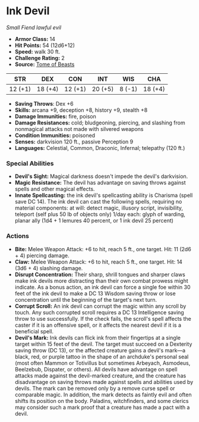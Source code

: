 # Ink Devil

*Small* *Fiend* *lawful evil*

- **Armor Class:** 14
- **Hit Points:** 54 (12d6+12)
- **Speed:** walk 30 ft.
- **Challenge Rating:** 2
- **Source:** [Tome of Beasts](https://koboldpress.com/kpstore/product/tome-of-beasts-for-5th-edition-print/)

| STR | DEX | CON | INT | WIS | CHA |
| --- | --- | --- | --- | --- | --- |
| 12 (+1) | 18 (+4) | 12 (+1) | 20 (+5) | 8 (-1) | 18 (+4) |

- **Saving Throws**: Dex +6
- **Skills:** arcana +9, deception +8, history +9, stealth +8
- **Damage Immunities:** fire, poison
- **Damage Resistances:** cold; bludgeoning, piercing, and slashing from nonmagical attacks not made with silvered weapons
- **Condition Immunities:** poisoned
- **Senses:** darkvision 120 ft., passive Perception 9
- **Languages:** Celestial, Common, Draconic, Infernal; telepathy (120 ft.)
### Special Abilities
- **Devil's Sight:** Magical darkness doesn't impede the devil's darkvision.
- **Magic Resistance:** The devil has advantage on saving throws against spells and other magical effects.
- **Innate Spellcasting:** the ink devil's spellcasting ability is Charisma (spell save DC 14). The ink devil can cast the following spells, requiring no material components:  at will: detect magic, illusory script, invisibility, teleport (self plus 50 lb of objects only)  1/day each: glyph of warding, planar ally (1d4 + 1 lemures 40 percent, or 1 ink devil 25 percent)
### Actions
- **Bite:** Melee Weapon Attack: +6 to hit, reach 5 ft., one target. Hit: 11 (2d6 + 4) piercing damage.
- **Claw:** Melee Weapon Attack: +6 to hit, reach 5 ft., one target. Hit: 14 (3d6 + 4) slashing damage.
- **Disrupt Concentration:** Their sharp, shrill tongues and sharper claws make ink devils more distracting than their own combat prowess might indicate. As a bonus action, an ink devil can force a single foe within 30 feet of the ink devil to make a DC 13 Wisdom saving throw or lose concentration until the beginning of the target's next turn.
- **Corrupt Scroll:** An ink devil can corrupt the magic within any scroll by touch. Any such corrupted scroll requires a DC 13 Intelligence saving throw to use successfully. If the check fails, the scroll's spell affects the caster if it is an offensive spell, or it affects the nearest devil if it is a beneficial spell.
- **Devil's Mark:** Ink devils can flick ink from their fingertips at a single target within 15 feet of the devil. The target must succeed on a Dexterity saving throw (DC 13), or the affected creature gains a devil's mark—a black, red, or purple tattoo in the shape of an archduke's personal seal (most often Mammon or Totivillus but sometimes Arbeyach, Asmodeus, Beelzebub, Dispater, or others). All devils have advantage on spell attacks made against the devil-marked creature, and the creature has disadvantage on saving throws made against spells and abilities used by devils. The mark can be removed only by a remove curse spell or comparable magic. In addition, the mark detects as faintly evil and often shifts its position on the body. Paladins, witchfinders, and some clerics may consider such a mark proof that a creature has made a pact with a devil.
